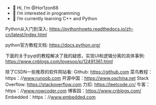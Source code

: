 - 👋 Hi, I’m @Hor1zon68
- 👀 I’m interested in programming
- 🌱 I’m currently learning C++ and Python

Python从入门到深入:
https://pythonhowto.readthedocs.io/zh-cn/latest/index.html

python官方教程文档:
https://docs.python.org/

下面的关于pyqt的教程解决了我的疑惑，实现UI和逻辑分离的具体事例:
https://www.cnblogs.com/lovesoo/p/12491361.html


除了CSDN一些推荐的软件网站看:
Github: https://github.com
菜鸟教程：https：//www.runoob.com
开源中国：https://www.oschina.net
Stack Overflow: https://stackoverflow.com
力扣: https://leetcode.cn/
牛客：https：//www.nowcoder.com
博客园：https://www.cnblogs.com/
Embedded：https：//www.embedded.com

<!---
yue-xin-li/yue-xin-li is a ✨ special ✨ repository because its `README.md` (this file) appears on your GitHub profile.
You can click the Preview link to take a look at your changes.
--->
